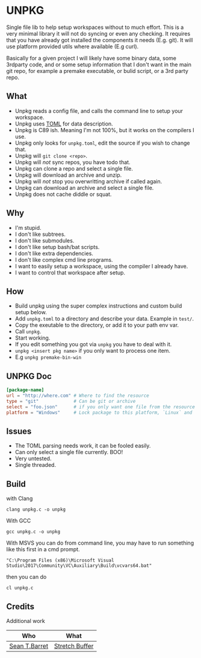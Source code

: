 # UNPKG

Single file lib to help setup workspaces without to much effort. This is a
very minimal library it will not do syncing or even any checking. It requires
that you have already got installed the components it needs (E.g. git).
It will use platform provided utils where available (E.g curl).

Basically for a given project I will likely have some binary data, some
3rdparty code, and or some setup information that I don't want in the main
git repo, for example a premake executable, or bulid script, or a 3rd party
repo.

## What

- Unpkg reads a config file, and calls the command line to setup your workspace.
- Unpkg uses [TOML](https://github.com/toml-lang/toml) for data description.
- Unpkg is C89 ish. Meaning I'm not 100%, but it works on the compilers I use.
- Unpkg only looks for `unpkg.toml`, edit the source if you wish to change that.
- Unpkg will `git clone <repo>`.
- Unpkg will _not_ sync repos, you have todo that.
- Unpkg can clone a repo and select a single file.
- Unpkg will download an archive and unzip.
- Unpkg will _not_ stop you overwritting archive if called again.
- Unpkg can download an archive and select a single file.
- Unpkg does not cache diddle or squat.

## Why

- I'm stupid.
- I don't like subtrees.
- I don't like submodules.
- I don't like setup bash/bat scripts.
- I don't like extra dependencies.
- I don't like complex cmd line programs. 
- I want to easily setup a workspace, using the compiler I already have.
- I want to control that workspace after setup.

## How

- Build unpkg using the super complex instructions and custom build setup below.
- Add `unpkg.toml` to a directory and describe your data. Example in `test/`.
- Copy the exeutable to the directory, or add it to your path env var.
- Call `unpkg`.
- Start working.
- If you edit something you got via `unpkg` you have to deal with it.
- `unpkg <insert pkg name>` if you only want to process one item.
- E.g `unpkg premake-bin-win`

## UNPKG Doc

```toml
[package-name]
url = "http://where.com" # Where to find the resource
type = "git"             # Can be git or archive
select = "foo.json"      # if you only want one file from the resource
platform = "Windows"     # Lock package to this platform, `Linux` and `macOS` are also valid
```
## Issues

- The TOML parsing needs work, it can be fooled easily.
- Can only select a single file currently. BOO!
- Very untested.
- Single threaded.

## Build

with Clang

```
clang unpkg.c -o unpkg
```

With GCC

```
gcc unpkg.c -o unpkg
```

With MSVS you can do from command line, you may have to run something like
this first in a cmd prompt.

```
"C:\Program Files (x86)\Microsoft Visual Studio\2017\Community\VC\Auxiliary\Build\vcvars64.bat"
```

then you can do

```
cl unpkg.c
```

## Credits

Additional work 


| Who | What | 
|------------|------|   
| [Sean T.Barret](https://twitter.com/nothings) | [Stretch Buffer](https://github.com/nothings/stb/blob/master/stretchy_buffer.h) |
